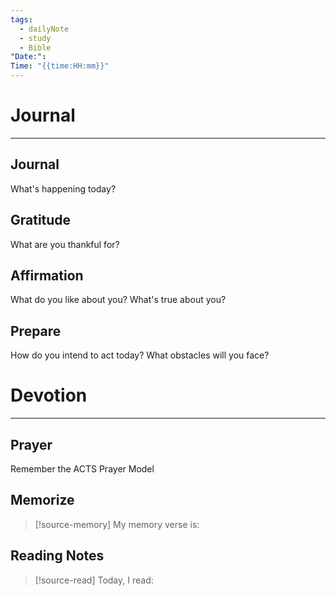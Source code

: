 ```yaml
---
tags:
  - dailyNote
  - study
  - Bible
"Date:": 
Time: "{{time:HH:mm}}"
---
```

# Journal
***
## Journal
What's happening today?

## Gratitude
What are you thankful for?

## Affirmation
What do you like about you? What's true about you?

## Prepare
How do you intend to act today? What obstacles will you face? 

# Devotion 
***
## Prayer
Remember the ACTS Prayer Model

## Memorize


> [!source-memory] My memory verse is:
## Reading Notes


> [!source-read] Today, I read:





